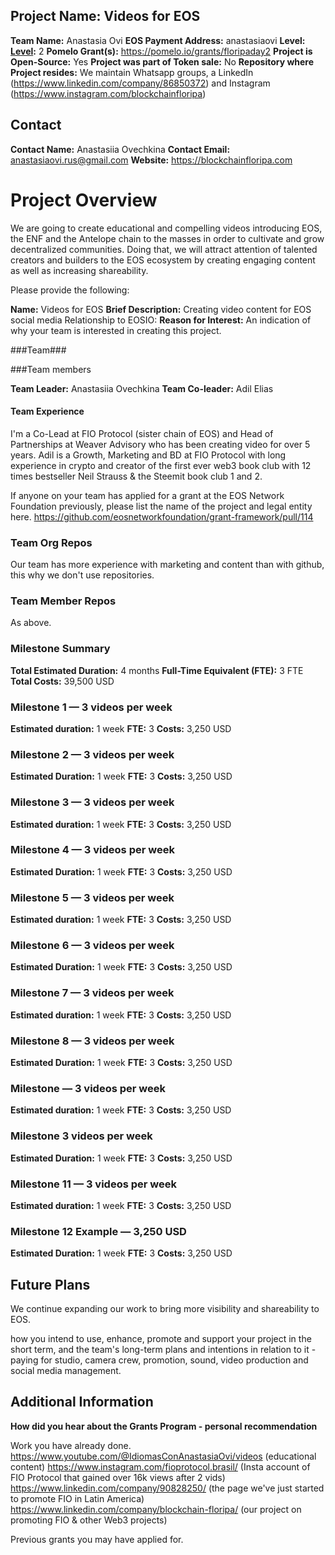 ## Project Name: Videos for EOS
**Team Name:** Anastasia Ovi
**EOS Payment Address:** anastasiaovi
**Level:** **[Level](https://github.com/eosnetworkfoundation/grant-framework#grant-levels):** 2
**Pomelo Grant(s):** https://pomelo.io/grants/floripaday2
**Project is Open-Source:** Yes
**Project was part of Token sale:** No
**Repository where Project resides:** We maintain Whatsapp groups, a LinkedIn (https://www.linkedin.com/company/86850372) and Instagram (https://www.instagram.com/blockchainfloripa)

## Contact
**Contact Name:** Anastasiia Ovechkina
**Contact Email:** anastasiaovi.rus@gmail.com
**Website:** https://blockchainfloripa.com

# Project Overview

We are going to create educational and compelling videos introducing EOS, the ENF and the Antelope chain to the masses in order to cultivate and grow decentralized communities. Doing that, we will attract attention of talented creators and builders to the EOS ecosystem by creating engaging content as well as increasing shareability.

Please provide the following:

**Name:** Videos for EOS
**Brief Description:** Creating video content for EOS social media
Relationship to EOSIO: 
**Reason for Interest:** An indication of why your team is interested in creating this project.

###Team###

###Team members

**Team Leader:** Anastasiia Ovechkina
**Team Co-leader:** Adil Elias

#### Team Experience

I'm a Co-Lead at FIO Protocol (sister chain of EOS) and Head of Partnerships at Weaver Advisory who has been creating video for over 5 years. Adil is a Growth, Marketing and BD at FIO Protocol with long experience in crypto and creator of the first ever web3 book club with 12 times bestseller Neil Strauss & the Steemit book club 1 and 2. 

If anyone on your team has applied for a grant at the EOS Network Foundation previously, please list the name of the project and legal entity here.
https://github.com/eosnetworkfoundation/grant-framework/pull/114

### Team Org Repos

Our team has more experience with marketing and content than with github, this why we don't use repositories.

### Team Member Repos

As above.

### Milestone Summary

**Total Estimated Duration:** 4 months
**Full-Time Equivalent (FTE):** 3 FTE
**Total Costs:** 39,500 USD

### Milestone 1 — 3 videos per week
**Estimated duration:** 1 week
**FTE:** 3
**Costs:** 3,250 USD


### Milestone 2 — 3 videos per week
**Estimated Duration:** 1 week
**FTE:** 3
**Costs:** 3,250 USD

### Milestone 3 — 3 videos per week
**Estimated duration:** 1 week
**FTE:** 3
**Costs:** 3,250 USD

### Milestone 4 — 3 videos per week
**Estimated Duration:** 1 week
**FTE:** 3
**Costs:** 3,250 USD

### Milestone 5 — 3 videos per week
**Estimated duration:** 1 week
**FTE:** 3
**Costs:** 3,250 USD

### Milestone 6 — 3 videos per week
**Estimated Duration:** 1 week
**FTE:** 3
**Costs:** 3,250 USD

### Milestone 7 — 3 videos per week
**Estimated duration:** 1 week
**FTE:** 3
**Costs:** 3,250 USD

### Milestone 8 — 3 videos per week
**Estimated Duration:** 1 week
**FTE:** 3
**Costs:** 3,250 USD

### Milestone — 3 videos per week
**Estimated duration:** 1 week
**FTE:** 3
**Costs:** 3,250 USD

### Milestone 3 videos per week
**Estimated Duration:** 1 week
**FTE:** 3
**Costs:** 3,250 USD

### Milestone 11 — 3 videos per week
**Estimated duration:** 1 week
**FTE:** 3
**Costs:** 3,250 USD

### Milestone 12 Example — 3,250 USD
**Estimated Duration:** 1 week
**FTE:** 3
**Costs:** 3,250 USD


## Future Plans
We continue expanding our work to bring more visibility and shareability to EOS. 

how you intend to use, enhance, promote and support your project in the short term, and
the team's long-term plans and intentions in relation to it - paying for studio, camera crew, promotion, sound, video production and social media management.

## Additional Information
**How did you hear about the Grants Program - personal recommendation**

Work you have already done.
https://www.youtube.com/@IdiomasConAnastasiaOvi/videos (educational content)
https://www.instagram.com/fioprotocol.brasil/ (Insta account of FIO Protocol that gained over 16k views after 2 vids)
https://www.linkedin.com/company/90828250/ (the page we've just started to promote FIO in Latin America)
https://www.linkedin.com/company/blockchain-floripa/ (our project on promoting FIO & other Web3 projects)

Previous grants you may have applied for.
